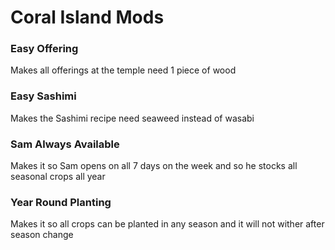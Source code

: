 # Coral Island Mods

### Easy Offering
Makes all offerings at the temple need 1 piece of wood

### Easy Sashimi
Makes the Sashimi recipe need seaweed instead of wasabi

### Sam Always Available
Makes it so Sam opens on all 7 days on the week and so he stocks all seasonal crops all year

### Year Round Planting
Makes it so all crops can be planted in any season and it will not wither after season change
